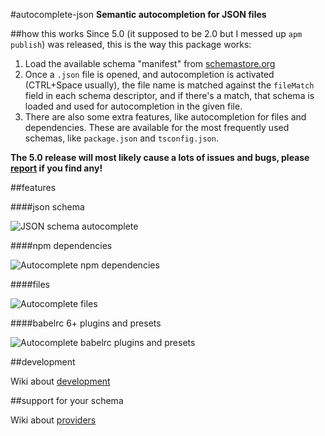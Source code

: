 #autocomplete-json
**Semantic autocompletion for JSON files**

##how this works
Since 5.0 (it supposed to be 2.0 but I messed up `apm publish`) was released, this is the way this package works:

1. Load the available schema "manifest" from [schemastore.org](http://schemastore.org/api/json/catalog.json)
2. Once a `.json` file is opened, and autocompletion is activated (CTRL+Space usually), the file name is matched against the `fileMatch` field in each schema descriptor, and if there's a match, that schema is loaded and used for autocompletion in the given file.
3. There are also some extra features, like autocompletion for files and dependencies. These are available for the most frequently used schemas, like `package.json` and `tsconfig.json`.

**The 5.0 release will most likely cause a lots of issues and bugs, please [report](https://github.com/bali182/autocomplete-json/issues) if you find any!**

##features

####json schema

![JSON schema autocomplete](https://cloud.githubusercontent.com/assets/3879181/12832986/cfc5926e-cb9d-11e5-916e-721790721fc4.gif)

####npm dependencies

![Autocomplete npm dependencies](https://cloud.githubusercontent.com/assets/3879181/12832997/e4f12630-cb9d-11e5-8cbf-589ad68e4b08.gif)

####files

![Autocomplete files](https://cloud.githubusercontent.com/assets/3879181/12832990/d6bd7d2a-cb9d-11e5-9f47-88f3efffb2ad.gif)

####babelrc 6+ plugins and presets

![Autocomplete babelrc plugins and presets](https://cloud.githubusercontent.com/assets/3879181/12832973/c3e5be4c-cb9d-11e5-99e1-50d2f316215e.gif)


##development

Wiki about [development](https://github.com/bali182/autocomplete-json/wiki/Contributing)

##support for your schema

Wiki about [providers](https://github.com/bali182/autocomplete-json/wiki/CreateProviders)
